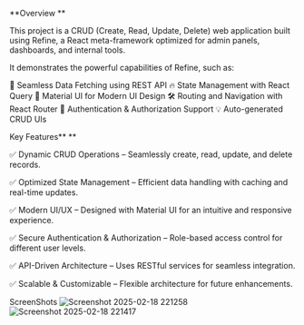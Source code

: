 **Overview **

This project is a CRUD (Create, Read, Update, Delete) web application built using Refine, a React meta-framework optimized for admin panels, dashboards, and internal tools.

It demonstrates the powerful capabilities of Refine, such as:

🚀 Seamless Data Fetching using REST API
🔥 State Management with React Query
🎨 Material UI for Modern UI Design
🛠 Routing and Navigation with React Router
🔑 Authentication & Authorization Support
💡 Auto-generated CRUD UIs

Key Features**
**

✅ Dynamic CRUD Operations – Seamlessly create, read, update, and delete records.

✅ Optimized State Management – Efficient data handling with caching and real-time updates.

✅ Modern UI/UX – Designed with Material UI for an intuitive and responsive experience.

✅ Secure Authentication & Authorization – Role-based access control for different user levels.

✅ API-Driven Architecture – Uses RESTful services for seamless integration.

✅ Scalable & Customizable – Flexible architecture for future enhancements.

ScreenShots
![Screenshot 2025-02-18 221258](https://github.com/user-attachments/assets/d100dd5e-e7c0-4827-976c-57f0e32d4e1c)
![Screenshot 2025-02-18 221417](https://github.com/user-attachments/assets/244aba73-0735-48de-b1de-75943fee9460)



